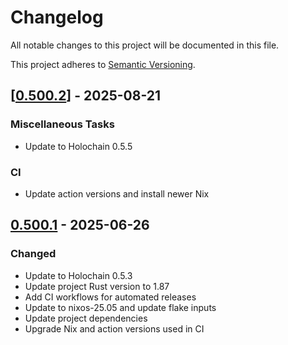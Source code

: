 # Changelog

All notable changes to this project will be documented in this file.

This project adheres to [Semantic Versioning](https://semver.org/spec/v2.0.0.html).

## \[[0.500.2](https://github.com/holochain/scaffolding/compare/v0.500.1...v0.500.2)\] - 2025-08-21

### Miscellaneous Tasks

- Update to Holochain 0.5.5

### CI

- Update action versions and install newer Nix

## [0.500.1] - 2025-06-26

### Changed

- Update to Holochain 0.5.3
- Update project Rust version to 1.87
- Add CI workflows for automated releases
- Update to nixos-25.05 and update flake inputs
- Update project dependencies
- Upgrade Nix and action versions used in CI

[0.500.1]: https://github.com/holochain/scaffolding/compare/v0.500.0..v0.500.1

<!-- generated by git-cliff -->
